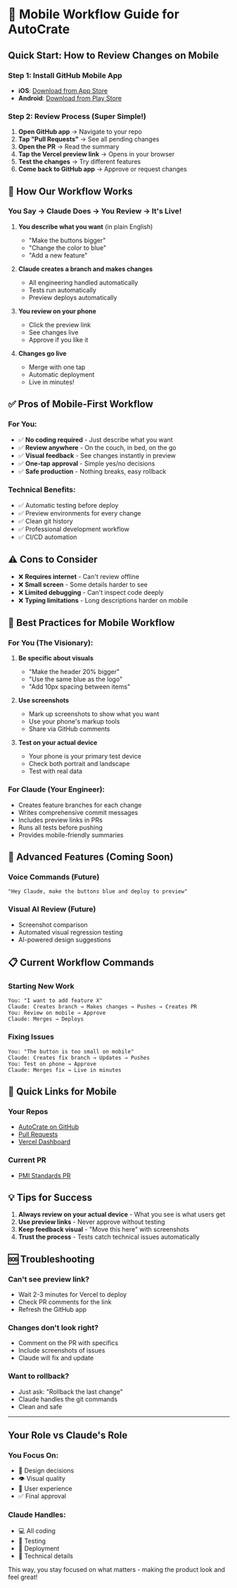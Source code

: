 # 📱 Mobile Workflow Guide for AutoCrate

## Quick Start: How to Review Changes on Mobile

### Step 1: Install GitHub Mobile App

- **iOS**: [Download from App Store](https://apps.apple.com/app/github/id1477376905)
- **Android**: [Download from Play Store](https://play.google.com/store/apps/details?id=com.github.android)

### Step 2: Review Process (Super Simple!)

1. **Open GitHub app** → Navigate to your repo
2. **Tap "Pull Requests"** → See all pending changes
3. **Open the PR** → Read the summary
4. **Tap the Vercel preview link** → Opens in your browser
5. **Test the changes** → Try different features
6. **Come back to GitHub app** → Approve or request changes

## 🤖 How Our Workflow Works

### You Say → Claude Does → You Review → It's Live!

1. **You describe what you want** (in plain English)
   - "Make the buttons bigger"
   - "Change the color to blue"
   - "Add a new feature"

2. **Claude creates a branch and makes changes**
   - All engineering handled automatically
   - Tests run automatically
   - Preview deploys automatically

3. **You review on your phone**
   - Click the preview link
   - See changes live
   - Approve if you like it

4. **Changes go live**
   - Merge with one tap
   - Automatic deployment
   - Live in minutes!

## ✅ Pros of Mobile-First Workflow

### For You:

- ✅ **No coding required** - Just describe what you want
- ✅ **Review anywhere** - On the couch, in bed, on the go
- ✅ **Visual feedback** - See changes instantly in preview
- ✅ **One-tap approval** - Simple yes/no decisions
- ✅ **Safe production** - Nothing breaks, easy rollback

### Technical Benefits:

- ✅ Automatic testing before deploy
- ✅ Preview environments for every change
- ✅ Clean git history
- ✅ Professional development workflow
- ✅ CI/CD automation

## ⚠️ Cons to Consider

- ❌ **Requires internet** - Can't review offline
- ❌ **Small screen** - Some details harder to see
- ❌ **Limited debugging** - Can't inspect code deeply
- ❌ **Typing limitations** - Long descriptions harder on mobile

## 🎯 Best Practices for Mobile Workflow

### For You (The Visionary):

1. **Be specific about visuals**
   - "Make the header 20% bigger"
   - "Use the same blue as the logo"
   - "Add 10px spacing between items"

2. **Use screenshots**
   - Mark up screenshots to show what you want
   - Use your phone's markup tools
   - Share via GitHub comments

3. **Test on your actual device**
   - Your phone is your primary test device
   - Check both portrait and landscape
   - Test with real data

### For Claude (Your Engineer):

- Creates feature branches for each change
- Writes comprehensive commit messages
- Includes preview links in PRs
- Runs all tests before pushing
- Provides mobile-friendly summaries

## 🚀 Advanced Features (Coming Soon)

### Voice Commands (Future)

```
"Hey Claude, make the buttons blue and deploy to preview"
```

### Visual AI Review (Future)

- Screenshot comparison
- Automated visual regression testing
- AI-powered design suggestions

## 📋 Current Workflow Commands

### Starting New Work

```
You: "I want to add feature X"
Claude: Creates branch → Makes changes → Pushes → Creates PR
You: Review on mobile → Approve
Claude: Merges → Deploys
```

### Fixing Issues

```
You: "The button is too small on mobile"
Claude: Creates fix branch → Updates → Pushes
You: Test on phone → Approve
Claude: Merges fix → Live in minutes
```

## 🔗 Quick Links for Mobile

### Your Repos

- [AutoCrate on GitHub](https://github.com/Shivam-Bhardwaj/AutoCrate)
- [Pull Requests](https://github.com/Shivam-Bhardwaj/AutoCrate/pulls)
- [Vercel Dashboard](https://vercel.com/dashboard)

### Current PR

- [PMI Standards PR](https://github.com/Shivam-Bhardwaj/AutoCrate/pull/new/feature/pmi-asme-standards)

## 💡 Tips for Success

1. **Always review on your actual device** - What you see is what users get
2. **Use preview links** - Never approve without testing
3. **Keep feedback visual** - "Move this here" with screenshots
4. **Trust the process** - Tests catch technical issues automatically

## 🆘 Troubleshooting

### Can't see preview link?

- Wait 2-3 minutes for Vercel to deploy
- Check PR comments for the link
- Refresh the GitHub app

### Changes don't look right?

- Comment on the PR with specifics
- Include screenshots of issues
- Claude will fix and update

### Want to rollback?

- Just ask: "Rollback the last change"
- Claude handles the git commands
- Clean and safe

---

## Your Role vs Claude's Role

### You Focus On:

- 🎨 Design decisions
- 👁️ Visual quality
- 📱 User experience
- ✅ Final approval

### Claude Handles:

- 💻 All coding
- 🧪 Testing
- 🚀 Deployment
- 🔧 Technical details

This way, you stay focused on what matters - making the product look and feel great!
